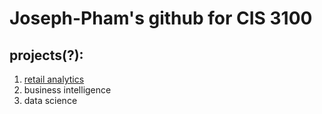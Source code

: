 # Joseph-Pham's github for CIS 3100 
## projects(?):

1. [retail analytics](https://linkmehere.com) 
2. business intelligence
3. data science 
